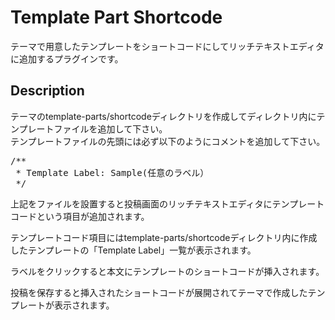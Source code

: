 # Template Part Shortcode
 
テーマで用意したテンプレートをショートコードにしてリッチテキストエディタに追加するプラグインです。  

## Description
テーマのtemplate-parts/shortcodeディレクトリを作成してディレクトリ内にテンプレートファイルを追加して下さい。  
テンプレートファイルの先頭には必ず以下のようにコメントを追加して下さい。

<pre>
/**
 * Template Label: Sample(任意のラベル）
 */
</pre> 

上記をファイルを設置すると投稿画面のリッチテキストエディタにテンプレートコードという項目が追加されます。

テンプレートコード項目にはtemplate-parts/shortcodeディレクトリ内に作成したテンプレートの「Template Label」一覧が表示されます。

ラベルをクリックすると本文にテンプレートのショートコードが挿入されます。

投稿を保存すると挿入されたショートコードが展開されてテーマで作成したテンプレートが表示されます。
